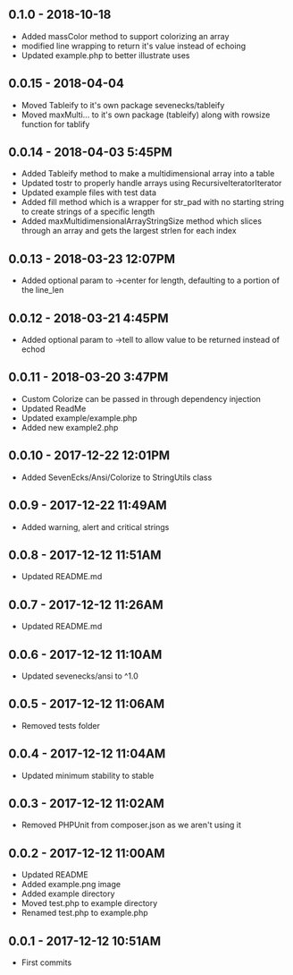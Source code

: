 ## 0.1.0 - 2018-10-18

* Added massColor method to support colorizing an array
* modified line wrapping to return it's value instead of echoing
* Updated example.php to better illustrate uses

## 0.0.15 - 2018-04-04

- Moved Tableify to it's own package sevenecks/tableify
- Moved maxMulti... to it's own package (tableify) along with rowsize function for tablify

## 0.0.14 - 2018-04-03 5:45PM

- Added Tableify method to make a multidimensional array into a table
- Updated tostr to properly handle arrays using RecursiveIteratorIterator
- Updated example files with test data
- Added fill method which is a wrapper for str_pad with no starting string to create strings of a specific length
- Added maxMultidimensionalArrayStringSize method which slices through an array and gets the largest strlen for each index

## 0.0.13 - 2018-03-23 12:07PM

- Added optional param to ->center for length, defaulting to a portion of the line_len

## 0.0.12 - 2018-03-21 4:45PM

- Added optional param to ->tell to allow value to be returned instead of echod

## 0.0.11 - 2018-03-20 3:47PM

- Custom Colorize can be passed in through dependency injection
- Updated ReadMe
- Updated example/example.php
- Added new example2.php

## 0.0.10 - 2017-12-22 12:01PM

- Added SevenEcks/Ansi/Colorize to StringUtils class

## 0.0.9 - 2017-12-22 11:49AM

- Added warning, alert and critical strings

## 0.0.8 - 2017-12-12 11:51AM

- Updated README.md

## 0.0.7 - 2017-12-12 11:26AM

- Updated README.md

## 0.0.6 - 2017-12-12 11:10AM

- Updated sevenecks/ansi to ^1.0

## 0.0.5 - 2017-12-12 11:06AM

- Removed tests folder

## 0.0.4 - 2017-12-12 11:04AM

- Updated minimum stability to stable

## 0.0.3 - 2017-12-12 11:02AM

- Removed PHPUnit from composer.json as we aren't using it

## 0.0.2 - 2017-12-12 11:00AM

- Updated README
- Added example.png image
- Added example directory
- Moved test.php to example directory
- Renamed test.php to example.php

## 0.0.1 - 2017-12-12 10:51AM

- First commits
